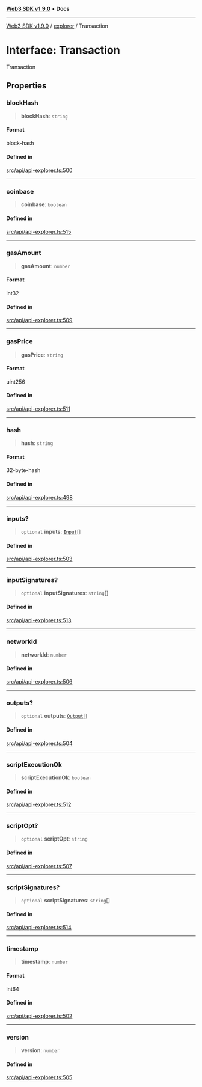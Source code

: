 [**Web3 SDK v1.9.0**](../../../README.md) • **Docs**

***

[Web3 SDK v1.9.0](../../../globals.md) / [explorer](../README.md) / Transaction

# Interface: Transaction

Transaction

## Properties

### blockHash

> **blockHash**: `string`

#### Format

block-hash

#### Defined in

[src/api/api-explorer.ts:500](https://github.com/Mystic-Nayy/alephium-web3/blob/c1afd789a197ce5fe21f08c2965942090157c33d/packages/web3/src/api/api-explorer.ts#L500)

***

### coinbase

> **coinbase**: `boolean`

#### Defined in

[src/api/api-explorer.ts:515](https://github.com/Mystic-Nayy/alephium-web3/blob/c1afd789a197ce5fe21f08c2965942090157c33d/packages/web3/src/api/api-explorer.ts#L515)

***

### gasAmount

> **gasAmount**: `number`

#### Format

int32

#### Defined in

[src/api/api-explorer.ts:509](https://github.com/Mystic-Nayy/alephium-web3/blob/c1afd789a197ce5fe21f08c2965942090157c33d/packages/web3/src/api/api-explorer.ts#L509)

***

### gasPrice

> **gasPrice**: `string`

#### Format

uint256

#### Defined in

[src/api/api-explorer.ts:511](https://github.com/Mystic-Nayy/alephium-web3/blob/c1afd789a197ce5fe21f08c2965942090157c33d/packages/web3/src/api/api-explorer.ts#L511)

***

### hash

> **hash**: `string`

#### Format

32-byte-hash

#### Defined in

[src/api/api-explorer.ts:498](https://github.com/Mystic-Nayy/alephium-web3/blob/c1afd789a197ce5fe21f08c2965942090157c33d/packages/web3/src/api/api-explorer.ts#L498)

***

### inputs?

> `optional` **inputs**: [`Input`](Input.md)[]

#### Defined in

[src/api/api-explorer.ts:503](https://github.com/Mystic-Nayy/alephium-web3/blob/c1afd789a197ce5fe21f08c2965942090157c33d/packages/web3/src/api/api-explorer.ts#L503)

***

### inputSignatures?

> `optional` **inputSignatures**: `string`[]

#### Defined in

[src/api/api-explorer.ts:513](https://github.com/Mystic-Nayy/alephium-web3/blob/c1afd789a197ce5fe21f08c2965942090157c33d/packages/web3/src/api/api-explorer.ts#L513)

***

### networkId

> **networkId**: `number`

#### Defined in

[src/api/api-explorer.ts:506](https://github.com/Mystic-Nayy/alephium-web3/blob/c1afd789a197ce5fe21f08c2965942090157c33d/packages/web3/src/api/api-explorer.ts#L506)

***

### outputs?

> `optional` **outputs**: [`Output`](../type-aliases/Output.md)[]

#### Defined in

[src/api/api-explorer.ts:504](https://github.com/Mystic-Nayy/alephium-web3/blob/c1afd789a197ce5fe21f08c2965942090157c33d/packages/web3/src/api/api-explorer.ts#L504)

***

### scriptExecutionOk

> **scriptExecutionOk**: `boolean`

#### Defined in

[src/api/api-explorer.ts:512](https://github.com/Mystic-Nayy/alephium-web3/blob/c1afd789a197ce5fe21f08c2965942090157c33d/packages/web3/src/api/api-explorer.ts#L512)

***

### scriptOpt?

> `optional` **scriptOpt**: `string`

#### Defined in

[src/api/api-explorer.ts:507](https://github.com/Mystic-Nayy/alephium-web3/blob/c1afd789a197ce5fe21f08c2965942090157c33d/packages/web3/src/api/api-explorer.ts#L507)

***

### scriptSignatures?

> `optional` **scriptSignatures**: `string`[]

#### Defined in

[src/api/api-explorer.ts:514](https://github.com/Mystic-Nayy/alephium-web3/blob/c1afd789a197ce5fe21f08c2965942090157c33d/packages/web3/src/api/api-explorer.ts#L514)

***

### timestamp

> **timestamp**: `number`

#### Format

int64

#### Defined in

[src/api/api-explorer.ts:502](https://github.com/Mystic-Nayy/alephium-web3/blob/c1afd789a197ce5fe21f08c2965942090157c33d/packages/web3/src/api/api-explorer.ts#L502)

***

### version

> **version**: `number`

#### Defined in

[src/api/api-explorer.ts:505](https://github.com/Mystic-Nayy/alephium-web3/blob/c1afd789a197ce5fe21f08c2965942090157c33d/packages/web3/src/api/api-explorer.ts#L505)
